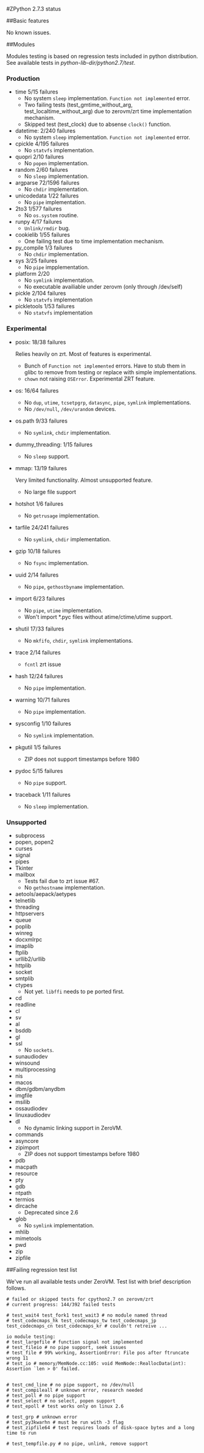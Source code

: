 #ZPython 2.7.3 status

##Basic features

No known issues.

##Modules

Modules testing is based on regression tests included in python distribution. 
See available tests in _python-lib-dir/python2.7/test_.

### Production

+ time 5/15 failures
	+ No system `sleep` implementation. `Function not implemented` error.
	+ Two failing tests (test\_gmtime\_without\_arg, test\_localtime\_without\_arg) due to zerovm/zrt time implementation mechanism.  
	+ Skipped test (test_clock) due to absense `clock()` function.
+ datetime: 2/240 failures
	+ No system `sleep` implementation. `Function not implemented` error.
+ cpickle 4/195 failures
	+ No `statvfs` implementation.
+ quopri 2/10 failures
	+ No `popen` implementation.
+ random 2/60 failures
	+ No `sleep` implementation.
+ argparse 72/1596 failures
	+ No `chdir` implementation.
+ unicodedata 1/22 failures
	+ No `pipe` implementation.
+ 2to3 1/577 failures
	+	No `os.system` routine.
+ runpy 4/17 failures
	+ `Unlink/rmdir` bug.
+ cookielib 1/55 failures
	+ One failing test due to time implementation mechanism.
+ py_compile 1/3 failures
	+ No `chdir` implementation.
+ sys 3/25 failures
	+ No `pipe` impplementation.
+ platform 2/20
	+	No `symlink` implementation.
	+ No executable availiable under zerovm (only through /dev/self)
+ pickle 2/104 failures
	+ No `statvfs` implementation
+ pickletools 1/53 failures
	+ No `statvfs` implementation

### Experimental

+ posix: 18/38 failures

	Relies heavily on zrt. Most of features is experimental.

	+ Bunch of `Function not implemented` errors. Have to stub them in glibc to remove from testing or replace with simple implementations.
	+ `chown` not raising `OSError`. Experimental ZRT feature.
+ os: 16/64 failures
	+ No `dup`, `utime`, `tcsetpgrp`, `datasync`, `pipe`, `symlink` implementations.
	+ No `/dev/null`, `/dev/urandom` devices.
+ os.path 9/33 failures
	+ No `symlink`, `chdir` implementation.
+ dummy_threading: 1/15 failures
	+ No `sleep` support.
+ mmap: 13/19 failures
	
	Very limited functionality. Almost unsupported feature. 

	+ No large file support 

+ hotshot 1/6 failures
	+ No `getrusage` implementation.
+ tarfile 24/241 failures
	+ No `symlink`, `chdir` implementation.
+ gzip 10/18 failures
	+ No `fsync` implementation.
+ uuid 2/14 failures
	+ No `pipe`, `gethostbyname` implementation.
+ import 6/23 failures
	+ No `pipe`, `utime` implementation.
	+ Won't import *.pyc files without atime/ctime/utime support.
+ shutil 17/33 failures
	+ No `mkfifo`, `chdir`, `symlink` implementations.
+ trace 2/14 failures
	+ `fcntl` zrt issue
+ hash 12/24 failures
	+ No `pipe` implementation.
+ warning 10/71 failures
	+ No `pipe` implementation.
+ sysconfig 1/10 failures
	+ No `symlink` implementation.
+ pkgutil 1/5 failures
	+ ZIP does not support timestamps before 1980
+ pydoc 5/15 failures
	+ No `pipe` support.
+ traceback 1/11 failures
	+ No `sleep` implementation.






### Unsupported

+ subprocess
+ popen, popen2
+ curses
+ signal
+ pipes
+ Tkinter
+ mailbox
	+ Tests fail due to zrt issue #67. 
	+ No `gethostname` implementation.
+ aetools/aepack/aetypes
+ telnetlib
+ threading
+ httpservers
+ queue
+ poplib
+ winreg
+ docxmlrpc
+ imaplib
+ ftplib
+ urllib2/urllib
+ httplib
+ socket
+ smtplib
+ ctypes
	+	Not yet. `libffi` needs to pe ported first.
+ cd
+ readline
+ cl
+ sv
+ al
+ bsddb
+ gl
+ ssl
	+ No `sockets`.
+ sunaudiodev
+ winsound
+ multiprocessing
+ nis
+ macos
+ dbm/gdbm/anydbm
+ imgfile
+ msilib
+ ossaudiodev
+ linuxaudiodev
+ dl
	+ No dynamic linking support in ZeroVM.
+ commands
+ asyncore
+ zipimport
	+ ZIP does not support timestamps before 1980
+ pdb 
+ macpath
+ resource
+ pty
+ gdb
+ ntpath
+ termios
+ dircache
	+ Deprecated since 2.6
+ glob
	+ No `symlink` implementation.
+ mhlib
+ mimetools
+ pwd
+ zip
+ zipfile



##Failing regression test list

We've run all available tests under ZeroVM. Test list with brief description follows.

```
# failed or skipped tests for cpython2.7 on zerovm/zrt
# current progress: 144/392 failed tests

# test_wait4 test_fork1 test_wait3 # no module named thread
# test_codecmaps_hk test_codecmaps_tw test_codecmaps_jp test_codecmaps_cn test_codecmaps_kr # couldn't retreive ...

io module testing:
# test_largefile # function signal not implemented
# test_fileio # no pipe support, seek issues
# test_file # 99% working, AssertionError: File pos after ftruncate wrong 11 
# test_io # memory/MemNode.cc:105: void MemNode::ReallocData(int): Assertion `len > 0' failed.


# test_cmd_line # no pipe support, no /dev/null
# test_compileall # unknown error, research needed
# test_poll # no pipe support
# test_select # no select, popen support
# test_epoll # test works only on linux 2.6

# test_grp # unknown error
# test_py3kwarhn # must be run with -3 flag
# test_zipfile64 # test requires loads of disk-space bytes and a long time to run

# test_tempfile.py # no pipe, unlink, remove support
```